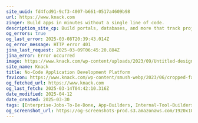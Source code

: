 ```yaml
---
site_uuid: fd4fcd91-9cf3-4007-b661-0517a4609b98
url: https://www.knack.com
zinger: Build apps in minutes without a single line of code.
description_site_cp: Build portals, databases, and more that track projects, people, assets, and docs.
og_errors: true
og_last_error: 2025-03-08T20:39:43.014Z
og_error_message: HTTP error 401
jina_last_request: 2025-03-09T06:45:20.884Z
jina_error: Error occurred
image: https://www.knack.com/wp-content/uploads/2023/09/Untitled-design-87.png
site_name: Knack
title: No-Code Application Development Platform
favicon: https://www.knack.com/wp-content/smush-webp/2023/06/cropped-favicon-1-192x192.png.webp
og_fetched_url: https://www.knack.com
og_last_fetch: 2025-03-14T04:42:10.316Z
date_modified: 2025-04-12
date_created: 2025-03-30
tags: [Enterprise-Jobs-To-Be-Done, App-Builders, Internal-Tool-Builders, Advanced-Spreadsheets, Check-It-Out, No-Code]
og_screenshot_url: https://og-screenshots-prod.s3.amazonaws.com/1920x1080/80/false/261f6744951f1243b3ecac184a3141d61fd14db03d488633ba1dbf06e93af616.jpeg
---
```














































